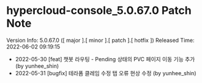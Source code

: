 # hypercloud-console_5.0.67.0 Patch Note

Version Info: 5.0.67.0 ([ major ].[ minor ].[ patch ].[ hotfix ])
Released Time: 2022-06-02 09:19:15

- 2022-05-30 [feat] 챗봇 라우팅 - Pending 상태의 PVC 페이지 이동 기능 추가 (by yunhee_shin) 
- 2022-05-31 [bugfix] 테라폼 클레임 수정 탭 오류 현상 수정 (by yunhee_shin) 
